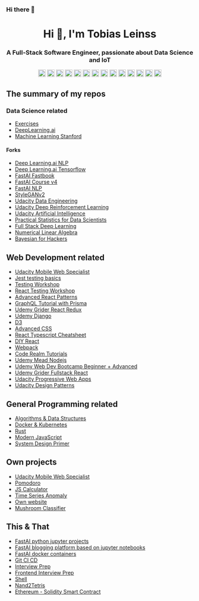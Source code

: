 ### Hi there 👋

<!--
**Caruso33/caruso33** is a ✨ _special_ ✨ repository because its `README.md` (this file) appears on your GitHub profile.

Here are some ideas to get you started:

- 🔭 I’m currently working on ...
- 🌱 I’m currently learning ...
- 👯 I’m looking to collaborate on ...
- 🤔 I’m looking for help with ...
- 💬 Ask me about ...
- 📫 How to reach me: ...
- 😄 Pronouns: ...
- ⚡ Fun fact: ...
-->

<h1 align="center">Hi 👋, I'm Tobias Leinss </h1>

<h3 align="center">A Full-Stack Software Engineer, passionate about Data Science and IoT</h3>

<p align="center">
  <img src="https://img.icons8.com/color/48/000000/git.png" alt="git" width="20" height="20"/> 
  <img src="https://img.icons8.com/color/48/000000/javascript.png" alt="javascript" width="20" height="20"/> 
  <img src="https://img.icons8.com/color/48/000000/typescript.png" alt="typescript" width="20" height="20"/> 
  
  <img src="https://img.icons8.com/plasticine/100/000000/react.png" alt="react" width="20" height="20"/>
  <img src="https://img.icons8.com/color/48/000000/react-native.png" alt="react-native" width="20" height="20"/> 
  
  <img src="https://img.icons8.com/color/48/000000/nodejs.png" alt="nodejs" width="20" height="20"/> 
  <img src="https://img.icons8.com/color/48/000000/python.png" alt="python" width="20" height="20"/> 
  
  <img src="https://img.icons8.com/metro/26/000000/html-filetype.png" alt="html" width="20" height="20"/> 
  <img src="https://img.icons8.com/metro/26/000000/css-filetype.png" alt="css" width="20" height="20"/> 
  
  <img src="https://img.icons8.com/color/48/000000/docker.png" alt="docker" width="20" height="20"/> 
  <img src="https://img.icons8.com/color/48/000000/kubernetes.png" alt="kubernetes" width="20" height="20"/> 
  
  <img src="https://img.icons8.com/color/48/000000/redux.png" alt="react-redux" width="20" height="20"/> 
  
  <img src="https://img.icons8.com/nolan/64/api-settings.png" alt="rest-api" width="20" height="20"/> 
  <img src="https://img.icons8.com/color/48/000000/graphql.png" alt="graphql" width="20" height="20"/> 
</p>

## The summary of my repos

### Data Science related
- [Exercises](https://github.com/Caruso33/data_science_machine_learning)
- [DeepLearning.ai](https://github.com/Caruso33/deeplearning-ai)
- [Machine Learning Stanford](https://github.com/Caruso33/machine-learning-stanford)

#### Forks
- [Deep Learning.ai NLP](https://github.com/Caruso33/Deeplearning.ai-Natural-Language-Processing-Specialization)
- [Deep Learning.ai Tensorflow](https://github.com/Caruso33/dlaicourse)
- [FastAI Fastbook](https://github.com/Caruso33/fastbook)
- [FastAI Course v4](https://github.com/Caruso33/course-v4)
- [FastAI NLP](https://github.com/Caruso33/course-nlp)
- [StyleGANv2](https://github.com/Caruso33/stylegan2)
- [Udacity Data Engineering](https://github.com/Caruso33/20_udacity_dse)
- [Udacity Deep Reinforcement Learning](https://github.com/Caruso33/19_udacity_drlnd)
- [Udacity Artificial Intelligence](https://github.com/Caruso33/18_udacity_aind)
- [Practical Statistics for Data Scientists](https://github.com/Caruso33/practical-statistics-for-data-scientists)
- [Full Stack Deep Learning](https://github.com/Caruso33/fsdl-text-recognizer-project)
- [Numerical Linear Algebra](https://github.com/Caruso33/numerical-linear-algebra)
- [Bayesian for Hackers](https://github.com/Caruso33/Probabilistic-Programming-and-Bayesian-Methods-for-Hackers)

## Web Development related
- [Udacity Mobile Web Specialist](https://github.com/Caruso33/mobile-web-developer)
- [Jest testing basics](https://github.com/Caruso33/testing_basics)
- [Testing Workshop](https://github.com/Caruso33/testing-workshop)
- [React Testing Workshop](https://github.com/Caruso33/react-testing-workshop)
- [Advanced React Patterns](https://github.com/Caruso33/advanced-react-patterns-v2)
- [GraphQL Tutorial with Prisma](https://github.com/Caruso33/graphql)
- [Udemy Grider React Redux](https://github.com/Caruso33/grider-react-redux-course)
- [Udemy Django](https://github.com/Caruso33/django)
- [D3](https://github.com/Caruso33/d3)
- [Advanced CSS](https://github.com/Caruso33/advanced-css-course)
- [React Typescript Cheatsheet](https://github.com/Caruso33/react-typescript-cheatsheet)
- [DIY React](https://github.com/Caruso33/didact)
- [Webpack](https://github.com/Caruso33/webpack-demo-app)
- [Code Realm Tutorials](https://github.com/Caruso33/code-realm-courses)
- [Udemy Mead Nodejs](https://github.com/Caruso33/mead-node-course)
- [Udemy Web Dev Bootcamp Beginner + Advanced](https://github.com/Caruso33/web-dev-bootcamp-beginner-advanced)
- [Udemy Grider Fullstack React](https://github.com/Caruso33/grider-fullStack-react-course)
- [Udacity Progressive Web Apps](https://github.com/Caruso33/progressive-web-apps)
- [Udacity Design Patterns](https://github.com/Caruso33/progressive-web-apps)

## General Programming related
- [Algorithms & Data Structures](https://github.com/Caruso33/algos_data_structures)
- [Docker & Kubernetes](https://github.com/Caruso33/docker-kubernetes)
- [Rust](https://github.com/Caruso33/rust)
- [Modern JavaScript](https://github.com/Caruso33/modern-javascript)
- [System Design Primer](https://github.com/Caruso33/system-design-primer)

## Own projects
- [Udacity Mobile Web Specialist](https://github.com/Caruso33/mws-project)
- [Pomodoro](https://github.com/Caruso33/pomodoR)
- [JS Calculator](https://github.com/Caruso33/JS-Calculator)
- [Time Series Anomaly](https://github.com/Caruso33/time_series_anomaly)
- [Own website](https://github.com/Caruso33/Caruso33.github.io)
- [Mushroom Classifier](https://github.com/Caruso33/mushroom)

## This & That
- [FastAI python jupyter projects](https://github.com/Caruso33/nbdev)
- [FastAI blogging platform based on jupyter notebooks](https://github.com/Caruso33/fastpages)
- [FastAI docker containers](https://github.com/Caruso33/docker-containers)
- [Git CI CD](https://github.com/Caruso33/git-ci-cd)
- [Interview Prep](https://github.com/Caruso33/interview)
- [Frontend Interview Prep](https://github.com/Caruso33/Front-end-Developer-Interview-Questions)
- [Shell](https://github.com/Caruso33/shell)
- [Nand2Tetris](https://github.com/Caruso33/nand2tetris)
- [Ethereum - Solidity Smart Contract](https://github.com/Caruso33/ethereum)
